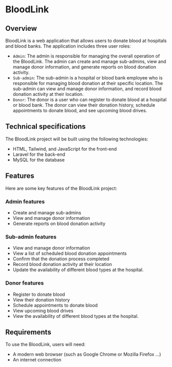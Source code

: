 # BloodLink
## Overview
BloodLink is a web application that allows users to donate blood at hospitals and blood banks. The application includes three user roles:
- ``Admin``: The admin is responsible for managing the overall operation of the BloodLink. The admin can create and manage sub-admins, view and manage donor information, and generate reports on blood donation activity.
- ``Sub-admin``: The sub-admin is a hospital or blood bank employee who is responsible for managing blood donation at their specific location. The sub-admin can view and manage donor information, and record blood donation activity at their location.
- ``Donor``: The donor is a user who can register to donate blood at a hospital or blood bank. The donor can view their donation history, schedule appointments to donate blood, and see upcoming blood drives.
## Technical specifications
The BloodLink project will be built using the following technologies:
- HTML, Tailwind, and JavaScript for the front-end
- Laravel for the back-end
- MySQL for the database
## Features
Here are some key features of the BloodLink project:
### Admin features
- Create and manage sub-admins
- View and manage donor information
- Generate reports on blood donation activity
### Sub-admin features
- View and manage donor information
- View a list of scheduled blood donation appointments
- Confirm that the donation process completed
- Record blood donation activity at their location
- Update the availability of different blood types at the hospital.
### Donor features
- Register to donate blood
- View their donation history
- Schedule appointments to donate blood
- View upcoming blood drives
- View the availability of different blood types at the hospital.
## Requirements
To use the BloodLink, users will need:
- A modern web browser (such as Google Chrome or Mozilla Firefox ...)
- An internet connection
